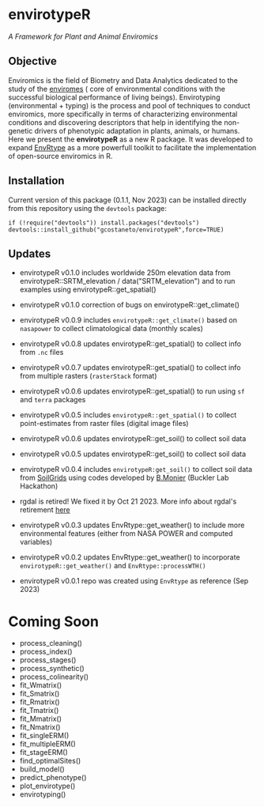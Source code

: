 # envirotypeR
*A Framework for Plant and Animal Enviromics*


## Objective

Enviromics is the field of Biometry and Data Analytics dedicated to the study of the [enviromes](https://en.wikipedia.org/wiki/Envirome) ( core of environmental conditions with the successful biological performance of living beings).
Envirotyping (environmental + typing) is the process and pool of techniques to conduct enviromics, more specifically in terms of characterizing environmental conditions and discovering descriptors that help in identifying the non-genetic drivers of phenotypic adaptation in plants, animals, or humans. Here we present the **envirotypeR** as a new R package. It was developed to expand [EnvRtype](https://github.com/allogamous/EnvRtype) as a more powerfull toolkit to facilitate the implementation of open-source enviromics in R.

## Installation 

Current version of this package (0.1.1, Nov 2023)  can be installed directly from this repository
using the `devtools` package:

```
if (!require("devtools")) install.packages("devtools")
devtools::install_github("gcostaneto/envirotypeR",force=TRUE)
```

## Updates

* envirotypeR v0.1.0  includes worldwide 250m elevation data from envirotypeR::SRTM_elevation / data("SRTM_elevation") and to run examples using envirotypeR::get_spatial()
  
* envirotypeR v0.1.0  correction of bugs on envirotypeR::get_climate()
  
* envirotypeR v0.0.9 includes `envirotypeR::get_climate()` based on `nasapower` to collect climatological data (monthly scales)
  
* envirotypeR v0.0.8 updates envirotypeR::get_spatial() to collect info from `.nc` files
  
* envirotypeR v0.0.7 updates envirotypeR::get_spatial() to collect info from multiple rasters (`rasterStack` format)
 
* envirotypeR v0.0.6 updates envirotypeR::get_spatial() to run using `sf` and `terra` packages
  
* envirotypeR v0.0.5 includes `envirotypeR::get_spatial()` to collect point-estimates from raster files (digital image files)
  
* envirotypeR v0.0.6 updates envirotypeR::get_soil() to collect soil data
  
* envirotypeR v0.0.5 updates envirotypeR::get_soil() to collect soil data
  
* envirotypeR v0.0.4 includes `envirotypeR:get_soil()` to collect soil data from [SoilGrids](https://soilgrids.org/) using codes developed by [B.Monier](https://github.com/btmonier) (Buckler Lab Hackathon)
  
* rgdal is retired! We fixed it by Oct 21 2023. More info about rgdal's retirement [here](https://r-spatial.org/r/2022/04/12/evolution.html)

* envirotypeR v0.0.3 updates EnvRtype::get_weather() to include more environmental features (either from NASA POWER and computed variables)

* envirotypeR v0.0.2 updates EnvRtype::get_weather() to incorporate `envirotypeR::get_weather()` and `EnvRtype::processWTH()`

* envirotypeR v0.0.1 repo was created using `EnvRtype` as reference (Sep 2023)


# Coming Soon

* process_cleaning()
* process_index()
* process_stages() 
* process_synthetic() 
* process_colinearity()
* fit_Wmatrix()
* fit_Smatrix() 
* fit_Rmatrix()
* fit_Tmatrix() 
* fit_Mmatrix() 
* fit_Nmatrix() 
* fit_singleERM()
* fit_multipleERM()
* fit_stageERM()
* find_optimalSites()
* build_model() 
* predict_phenotype()
* plot_envirotype()
* envirotyping()
